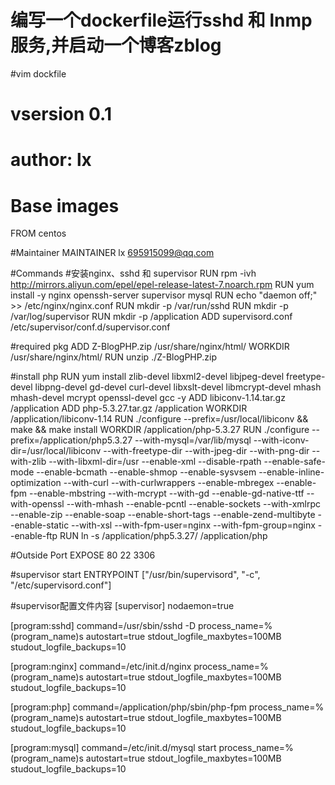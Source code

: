 # 编写一个dockerfile运行sshd 和 lnmp服务,并启动一个博客zblog
#vim dockfile

# vsersion 0.1
# author: lx
# Base images
FROM centos

#Maintainer
MAINTAINER lx 695915099@qq.com

#Commands
#安装nginx、sshd 和 supervisor
RUN rpm -ivh http://mirrors.aliyun.com/epel/epel-release-latest-7.noarch.rpm
RUN yum install -y nginx openssh-server supervisor mysql
RUN echo "daemon off;" >> /etc/nginx/nginx.conf
RUN mkdir -p /var/run/sshd
RUN mkdir -p /var/log/supervisor
RUN mkdir -p /application
ADD supervisord.conf /etc/supervisor/conf.d/supervisor.conf

#required pkg
ADD Z-BlogPHP.zip /usr/share/nginx/html/
WORKDIR /usr/share/nginx/html/
RUN unzip ./Z-BlogPHP.zip

#install php
RUN yum install zlib-devel libxml2-devel libjpeg-devel freetype-devel libpng-devel gd-devel curl-devel libxslt-devel libmcrypt-devel mhash mhash-devel mcrypt openssl-devel gcc -y
ADD libiconv-1.14.tar.gz /application
ADD php-5.3.27.tar.gz /application
WORKDIR /application/libiconv-1.14
RUN ./configure --prefix=/usr/local/libiconv && make && make install
WORKDIR /application/php-5.3.27
RUN ./configure --prefix=/application/php5.3.27 --with-mysql=/var/lib/mysql --with-iconv-dir=/usr/local/libiconv --with-freetype-dir --with-jpeg-dir --with-png-dir --with-zlib --with-libxml-dir=/usr --enable-xml --disable-rpath --enable-safe-mode --enable-bcmath --enable-shmop --enable-sysvsem --enable-inline-optimization --with-curl --with-curlwrappers --enable-mbregex --enable-fpm --enable-mbstring --with-mcrypt --with-gd --enable-gd-native-ttf --with-openssl --with-mhash --enable-pcntl --enable-sockets --with-xmlrpc --enable-zip --enable-soap --enable-short-tags --enable-zend-multibyte --enable-static --with-xsl --with-fpm-user=nginx --with-fpm-group=nginx --enable-ftp
RUN ln -s /application/php5.3.27/ /application/php

#Outside Port
EXPOSE 80 22 3306

#supervisor start
ENTRYPOINT ["/usr/bin/supervisord", "-c", "/etc/supervisord.conf"]

#supervisor配置文件内容
[supervisor]
nodaemon=true

[program:sshd]
command=/usr/sbin/sshd -D
process_name=%(program_name)s
autostart=true
stdout_logfile_maxbytes=100MB
studout_logfile_backups=10

[program:nginx]
command=/etc/init.d/nginx
process_name=%(program_name)s
autostart=true
stdout_logfile_maxbytes=100MB
studout_logfile_backups=10

[program:php]
command=/application/php/sbin/php-fpm
process_name=%(program_name)s
autostart=true
stdout_logfile_maxbytes=100MB
studout_logfile_backups=10

[program:mysql]
command=/etc/init.d/mysql start
process_name=%(program_name)s
autostart=true
stdout_logfile_maxbytes=100MB
studout_logfile_backups=10

